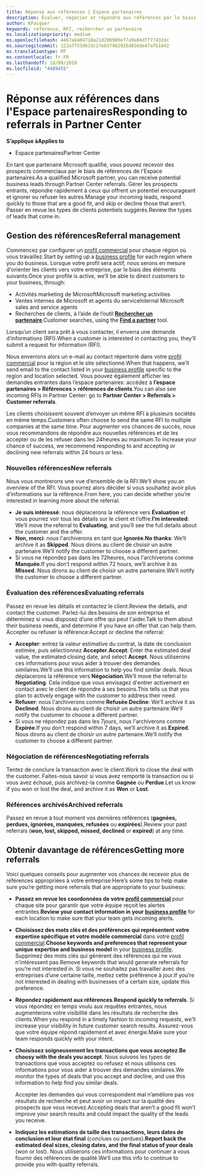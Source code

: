 ```yaml
---
title: Réponse aux références | Espace partenaires
description: Évaluer, négocier et répondre aux références par le biais de l'Espace partenaires.
author: KPacquer
keywords: référence, RFI, rechercher un partenaire
ms.localizationpriority: medium
ms.openlocfilehash: 4467a6404718a21d206980e77a9a84d7f77432dc
ms.sourcegitcommit: 123a7f53d633c27eb5f982926d856de47afb1042
ms.translationtype: MT
ms.contentlocale: fr-FR
ms.lasthandoff: 10/09/2018
ms.locfileid: "4489455"
---
```

# <a name="responding-to-referrals-in-partner-center"></a><span data-ttu-id="195c4-104">Réponse aux références dans l'Espace partenaires</span><span class="sxs-lookup"><span data-stu-id="195c4-104">Responding to referrals in Partner Center</span></span>

**<span data-ttu-id="195c4-105">S’applique à</span><span class="sxs-lookup"><span data-stu-id="195c4-105">Applies to</span></span>**

-  <span data-ttu-id="195c4-106">Espace partenaires</span><span class="sxs-lookup"><span data-stu-id="195c4-106">Partner Center</span></span>

<span data-ttu-id="195c4-107">En tant que partenaire Microsoft qualifié, vous pouvez recevoir des prospects commerciaux par le biais de références de l'Espace partenaires.</span><span class="sxs-lookup"><span data-stu-id="195c4-107">As a qualified Microsoft partner, you can receive potential business leads through Partner Center referrals.</span></span> <span data-ttu-id="195c4-108">Gérer les prospects entrants, répondre rapidement à ceux qui offrent un potentiel encourageant et ignorer ou refuser les autres.</span><span class="sxs-lookup"><span data-stu-id="195c4-108">Manage your incoming leads, respond quickly to those that are a good fit, and skip or decline those that aren’t.</span></span> <span data-ttu-id="195c4-109">Passer en revue les types de clients potentiels suggérés.</span><span class="sxs-lookup"><span data-stu-id="195c4-109">Review the types of leads that come in.</span></span> 

## <a name="referral-management"></a><span data-ttu-id="195c4-110">Gestion des références</span><span class="sxs-lookup"><span data-stu-id="195c4-110">Referral management</span></span>

<span data-ttu-id="195c4-111">Commencez par configurer un [profil commercial](create-a-marketing-profile.md) pour chaque région où vous travaillez.</span><span class="sxs-lookup"><span data-stu-id="195c4-111">Start by setting up a [business profile](create-a-marketing-profile.md) for each region where you do business.</span></span> <span data-ttu-id="195c4-112">Lorsque votre profil sera actif, nous serons en mesure d'orienter les clients vers votre entreprise, par le biais des éléments suivants:</span><span class="sxs-lookup"><span data-stu-id="195c4-112">Once your profile is active, we’ll be able to direct customers to your business, through:</span></span>

*  <span data-ttu-id="195c4-113">Activités marketing de Microsoft</span><span class="sxs-lookup"><span data-stu-id="195c4-113">Microsoft marketing activities</span></span>
*  <span data-ttu-id="195c4-114">Ventes internes de Microsoft et agents du service</span><span class="sxs-lookup"><span data-stu-id="195c4-114">Internal Microsoft sales and service agents</span></span>
*  <span data-ttu-id="195c4-115">Recherches de clients, à l’aide de l’outil **[Rechercher un partenaire](https://partnercenter.microsoft.com/pcv/search)**.</span><span class="sxs-lookup"><span data-stu-id="195c4-115">Customer searches, using the **[Find a partner](https://partnercenter.microsoft.com/pcv/search)** tool.</span></span>

<span data-ttu-id="195c4-116">Lorsqu’un client sera prêt à vous contacter, il enverra une demande d’informations (RFI).</span><span class="sxs-lookup"><span data-stu-id="195c4-116">When a customer is interested in contacting you, they’ll submit a request for information (RFI).</span></span> 

<span data-ttu-id="195c4-117">Nous enverrons alors un e-mail au contact répertorié dans votre [profil commercial](create-a-marketing-profile.md) pour la région et le site sélectionné.</span><span class="sxs-lookup"><span data-stu-id="195c4-117">When that happens, we’ll send email to the contact listed in your [business profile](create-a-marketing-profile.md) specific to the region and location selected.</span></span> <span data-ttu-id="195c4-118">Vous pouvez également afficher les demandes entrantes dans l’espace partenaires: accédez à **l’espace partenaires > Références > références de clients**.</span><span class="sxs-lookup"><span data-stu-id="195c4-118">You can also see incoming RFIs in Partner Center: go to **Partner Center > Referrals > Customer referrals**.</span></span>

<span data-ttu-id="195c4-119">Les clients choisissent souvent d’envoyer un même RFI à plusieurs sociétés en même temps.</span><span class="sxs-lookup"><span data-stu-id="195c4-119">Customers often choose to send the same RFI to multiple companies at the same time.</span></span> <span data-ttu-id="195c4-120">Pour augmenter vos chances de succès, nous vous recommandons de répondre aux nouvelles références et de les accepter ou de les refuser dans les 24heures au maximum.</span><span class="sxs-lookup"><span data-stu-id="195c4-120">To increase your chance of success, we recommend responding to and accepting or declining new referrals within 24 hours or less.</span></span>

### <a name="new-referrals"></a><span data-ttu-id="195c4-121">Nouvelles références</span><span class="sxs-lookup"><span data-stu-id="195c4-121">New referrals</span></span>

<span data-ttu-id="195c4-122">Nous vous montrerons une vue d’ensemble de la RFI.</span><span class="sxs-lookup"><span data-stu-id="195c4-122">We’ll show you an overview of the RFI.</span></span> <span data-ttu-id="195c4-123">Vous pourrez alors décider si vous souhaitez avoir plus d’informations sur la référence.</span><span class="sxs-lookup"><span data-stu-id="195c4-123">From here, you can decide whether you’re interested in learning more about the referral.</span></span> 

*  <span data-ttu-id="195c4-124">**Je suis intéressé**: nous déplacerons la référence vers **Évaluation** et vous pourrez voir tous les détails sur le client et l’offre.</span><span class="sxs-lookup"><span data-stu-id="195c4-124">**I’m interested**: We’ll move the referral to **Evaluating**, and you’ll see the full details about the customer and the offer.</span></span> 
*  <span data-ttu-id="195c4-125">**Non, merci**: nous l'archiverons en tant que **Ignorée**.</span><span class="sxs-lookup"><span data-stu-id="195c4-125">**No thanks**: We’ll archive it as **Skipped**.</span></span> <span data-ttu-id="195c4-126">Nous dirons au client de choisir un autre partenaire.</span><span class="sxs-lookup"><span data-stu-id="195c4-126">We’ll notify the customer to choose a different partner.</span></span>
*  <span data-ttu-id="195c4-127">Si vous ne répondez pas dans les 72heures, nous l'archiverons comme **Manquée**.</span><span class="sxs-lookup"><span data-stu-id="195c4-127">If you don’t respond within 72 hours, we’ll archive it as **Missed**.</span></span> <span data-ttu-id="195c4-128">Nous dirons au client de choisir un autre partenaire.</span><span class="sxs-lookup"><span data-stu-id="195c4-128">We’ll notify the customer to choose a different partner.</span></span>

### <a name="evaluating-referrals"></a><span data-ttu-id="195c4-129">Évaluation des références</span><span class="sxs-lookup"><span data-stu-id="195c4-129">Evaluating referrals</span></span>

<span data-ttu-id="195c4-130">Passez en revue les détails et contactez le client.</span><span class="sxs-lookup"><span data-stu-id="195c4-130">Review the details, and contact the customer.</span></span> <span data-ttu-id="195c4-131">Parlez-lui des besoins de son entreprise et déterminez si vous disposez d’une offre qui peut l'aider.</span><span class="sxs-lookup"><span data-stu-id="195c4-131">Talk to them about their business needs, and determine if you have an offer that can help them.</span></span> <span data-ttu-id="195c4-132">Accepter ou refuser la référence:</span><span class="sxs-lookup"><span data-stu-id="195c4-132">Accept or decline the referral:</span></span> 

*  <span data-ttu-id="195c4-133">**Accepter**: entrez la valeur estimative du contrat, la date de conclusion estimée, puis sélectionnez **Accepter**.</span><span class="sxs-lookup"><span data-stu-id="195c4-133">**Accept**: Enter the estimated deal value, the estimated closing date, and select **Accept**.</span></span> <span data-ttu-id="195c4-134">Nous utiliserons ces informations pour vous aider à trouver des demandes similaires.</span><span class="sxs-lookup"><span data-stu-id="195c4-134">We’ll use this information to help you find similar deals.</span></span> <span data-ttu-id="195c4-135">Nous déplacerons la référence vers **Négociation**.</span><span class="sxs-lookup"><span data-stu-id="195c4-135">We’ll move the referral to **Negotiating**.</span></span> <span data-ttu-id="195c4-136">Cela indique que vous envisagez d'entrer activement en contact avec le client de répondre à ses besoins.</span><span class="sxs-lookup"><span data-stu-id="195c4-136">This tells us that you plan to actively engage with the customer to address their need.</span></span>
*  <span data-ttu-id="195c4-137">**Refuser**: nous l'archiverons comme **Refusée**.</span><span class="sxs-lookup"><span data-stu-id="195c4-137">**Decline**: We’ll archive it as **Declined**.</span></span> <span data-ttu-id="195c4-138">Nous dirons au client de choisir un autre partenaire.</span><span class="sxs-lookup"><span data-stu-id="195c4-138">We’ll notify the customer to choose a different partner.</span></span>
*  <span data-ttu-id="195c4-139">Si vous ne répondez pas dans les 7jours, nous l'archiverons comme **Expirée**.</span><span class="sxs-lookup"><span data-stu-id="195c4-139">If you don’t respond within 7 days, we’ll archive it as **Expired**.</span></span> <span data-ttu-id="195c4-140">Nous dirons au client de choisir un autre partenaire.</span><span class="sxs-lookup"><span data-stu-id="195c4-140">We’ll notify the customer to choose a different partner.</span></span>

### <a name="negotiating-referrals"></a><span data-ttu-id="195c4-141">Négociation de références</span><span class="sxs-lookup"><span data-stu-id="195c4-141">Negotiating referrals</span></span>

<span data-ttu-id="195c4-142">Tentez de conclure la transaction avec le client.</span><span class="sxs-lookup"><span data-stu-id="195c4-142">Work to close the deal with the customer.</span></span> <span data-ttu-id="195c4-143">Faites-nous savoir si vous avez remporté la transaction ou si vous avez échoué, puis archivez-la comme **Gagnée** ou **Perdue**.</span><span class="sxs-lookup"><span data-stu-id="195c4-143">Let us know if you won or lost the deal, and archive it as **Won** or **Lost**.</span></span> 

### <a name="archived-referrals"></a><span data-ttu-id="195c4-144">Références archivés</span><span class="sxs-lookup"><span data-stu-id="195c4-144">Archived referrals</span></span>

<span data-ttu-id="195c4-145">Passez en revue à tout moment vos dernières références (**gagnées, perdues, ignorées, manquées, refusées** ou **expirées**).</span><span class="sxs-lookup"><span data-stu-id="195c4-145">Review your past referrals (**won, lost, skipped, missed, declined** or **expired**) at any time.</span></span> 

## <a name="getting-more-referrals"></a><span data-ttu-id="195c4-146">Obtenir davantage de références</span><span class="sxs-lookup"><span data-stu-id="195c4-146">Getting more referrals</span></span>

<span data-ttu-id="195c4-147">Voici quelques conseils pour augmenter vos chances de recevoir plus de références appropriées à votre entreprise:</span><span class="sxs-lookup"><span data-stu-id="195c4-147">Here’s some tips to help make sure you’re getting more referrals that are appropriate to your business:</span></span>

*  <span data-ttu-id="195c4-148">**Passez en revue les coordonnées de votre [profil commercial](create-a-marketing-profile.md)** pour chaque site pour garantir que votre équipe reçoit les alertes entrantes.</span><span class="sxs-lookup"><span data-stu-id="195c4-148">**Review your contact information in your [business profile](create-a-marketing-profile.md)** for each location to make sure that your team gets incoming alerts.</span></span>

*  <span data-ttu-id="195c4-149">**Choisissez des mots clés et des préférences qui représentent votre expertise spécifique et votre modèle commercial** dans votre [profil commercial](create-a-marketing-profile.md).</span><span class="sxs-lookup"><span data-stu-id="195c4-149">**Choose keywords and preferences that represent your unique expertise and business model** in your [business profile](create-a-marketing-profile.md).</span></span> <span data-ttu-id="195c4-150">Supprimez des mots clés qui génèrent des références qui ne vous n'intéressent pas.</span><span class="sxs-lookup"><span data-stu-id="195c4-150">Remove keywords that would generate referrals for you’re not interested in.</span></span> <span data-ttu-id="195c4-151">Si vous ne souhaitez pas travailler avec des entreprises d’une certaine taille, mettez cette préférence à jour.</span><span class="sxs-lookup"><span data-stu-id="195c4-151">If you’re not interested in dealing with businesses of a certain size, update this preference.</span></span>

*  <span data-ttu-id="195c4-152">**Répondez rapidement aux références**.</span><span class="sxs-lookup"><span data-stu-id="195c4-152">**Respond quickly to referrals**.</span></span> <span data-ttu-id="195c4-153">Si vous répondez en temps voulu aux requêtes entrantes, nous augmenterons votre visibilité dans les résultats de recherche des clients.</span><span class="sxs-lookup"><span data-stu-id="195c4-153">When you respond in a timely fashion to incoming requests, we’ll increase your visibility in future customer search results.</span></span> <span data-ttu-id="195c4-154">Assurez-vous que votre équipe répond rapidement et avec énergie.</span><span class="sxs-lookup"><span data-stu-id="195c4-154">Make sure your team responds quickly with your intent.</span></span>

*  <span data-ttu-id="195c4-155">**Choisissez soigneusement les transactions que vous acceptez**.</span><span class="sxs-lookup"><span data-stu-id="195c4-155">**Be choosy with the deals you accept**.</span></span> <span data-ttu-id="195c4-156">Nous suivons les types de transactions que vous acceptez ou refusez et nous utilisons ces informations pour vous aider à trouver des demandes similaires.</span><span class="sxs-lookup"><span data-stu-id="195c4-156">We monitor the types of deals that you accept and decline, and use this information to help find you similar deals.</span></span> 

   <span data-ttu-id="195c4-157">Accepter les demandes qui vous correspondent mal n’améliore pas vos résultats de recherche et peut avoir un impact sur la qualité des prospects que vous recevez.</span><span class="sxs-lookup"><span data-stu-id="195c4-157">Accepting deals that aren’t a good fit won’t improve your search results and could impact the quality of the leads you receive.</span></span>

*  <span data-ttu-id="195c4-158">**Indiquez les estimations de taille des transactions, leurs dates de conclusion et leur état final** (conclues ou perdues).</span><span class="sxs-lookup"><span data-stu-id="195c4-158">**Report back the estimated deal sizes, closing dates, and the final status of your deals** (won or lost).</span></span> <span data-ttu-id="195c4-159">Nous utiliserons ces informations pour continuer à vous fournir des références de qualité.</span><span class="sxs-lookup"><span data-stu-id="195c4-159">We’ll use this info to continue to provide you with quality referrals.</span></span>
